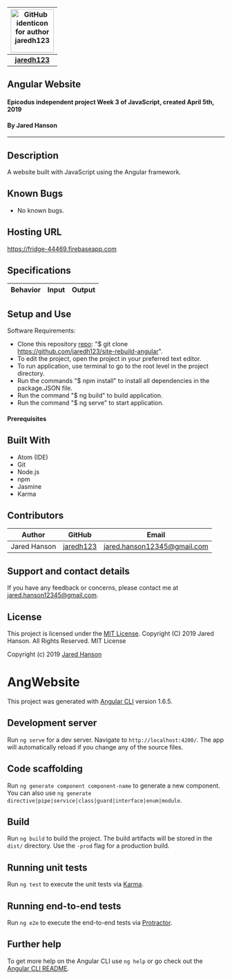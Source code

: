 |<img src="https://github.com/identicons/jaredh123.png" width=100 alt="GitHub identicon for author jaredh123">|
|:-----:|
| [**jaredh123**](https://github.com/jaredh123 ) |

##  **Angular Website**

#### Epicodus independent project Week 3 of JavaScript, created April 5th, 2019
#### By Jared Hanson

----------

## Description
A website built with JavaScript using the Angular framework.

## Known Bugs

* No known bugs.

## Hosting URL
https://fridge-44469.firebaseapp.com

## Specifications
| Behavior | Input | Output |
|----------|:-----:|:------:|

## Setup and Use
Software Requirements:

* Clone this repository [repo](https://github.com/jaredh123/site-rebuild-angular): "$ git clone https://github.com/jaredh123/site-rebuild-angular".
* To edit the project, open the project in your preferred text editor.
* To run application, use terminal to go to the root level in the project directory.
* Run the commands "$ npm install" to install all dependencies in the package.JSON file.
* Run the command "$ ng build" to build application.
* Run the command "$ ng serve" to start application.

#### Prerequisites


## Built With

* Atom (IDE)
* Git
* Node.js
* npm
* Jasmine
* Karma

## Contributors

| Author | GitHub | Email |
|--------|:------:|:-----:|
| Jared Hanson | [jaredh123](https://github.com/jaredh123) | [jared.hanson12345@gmail.com](mailto:jared.hanson12345@gmail.com) |

## Support and contact details

If you have any feedback or concerns, please contact me at [jared.hanson12345@gmail.com](mailto:jared.hanson12345@gmail.com).

## License

This project is licensed under the [MIT License](https://opensource.org/licenses/MIT). Copyright (C) 2019 Jared Hanson. All Rights Reserved. MIT License

Copyright (c) 2019 [Jared Hanson](https://github.com/jaredh123)





# AngWebsite

This project was generated with [Angular CLI](https://github.com/angular/angular-cli) version 1.6.5.

## Development server

Run `ng serve` for a dev server. Navigate to `http://localhost:4200/`. The app will automatically reload if you change any of the source files.

## Code scaffolding

Run `ng generate component component-name` to generate a new component. You can also use `ng generate directive|pipe|service|class|guard|interface|enum|module`.

## Build

Run `ng build` to build the project. The build artifacts will be stored in the `dist/` directory. Use the `-prod` flag for a production build.

## Running unit tests

Run `ng test` to execute the unit tests via [Karma](https://karma-runner.github.io).

## Running end-to-end tests

Run `ng e2e` to execute the end-to-end tests via [Protractor](http://www.protractortest.org/).

## Further help

To get more help on the Angular CLI use `ng help` or go check out the [Angular CLI README](https://github.com/angular/angular-cli/blob/master/README.md).
